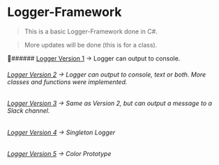 # Logger-Framework

> This is a basic Logger-Framework done in C#.

> More updates will be done (this is for a class).

:link:###### [Logger Version 1](https://github.com/aya-nashawati/Logger-Framework/tree/master/LF_Version1) -> Logger can output to console.

###### [Logger Version 2](https://github.com/aya-nashawati/Logger-Framework/tree/master/LF_Version2) -> Logger can output to console, text or both. More classes and functions were implemented.

###### [Logger Version 3](https://github.com/aya-nashawati/Logger-Framework/tree/master/LF_Version3) -> Same as Version 2, but can output a message to a Slack channel.

###### [Logger Version 4](https://github.com/aya-nashawati/Logger-Framework/tree/master/LF_Version4) -> Singleton Logger

###### [Logger Version 5](https://github.com/aya-nashawati/Logger-Framework/tree/master/LF_Version5) -> Color Prototype
